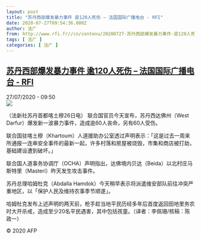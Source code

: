 ```yaml
---
layout: post
title: "苏丹西部爆发暴力事件 逾120人死伤 – 法国国际广播电台 - RFI"
date: 2020-07-27T09:54:36.000Z
author: 法广
from: http://www.rfi.fr//cn/contenu/20200727-苏丹西部爆发暴力事件-逾120人死伤
tags: [ 法广 ]
categories: [ 法广 ]
---
```

<!--1595843676000-->
[苏丹西部爆发暴力事件 逾120人死伤 – 法国国际广播电台 - RFI](http://www.rfi.fr//cn/contenu/20200727-%E8%8B%8F%E4%B8%B9%E8%A5%BF%E9%83%A8%E7%88%86%E5%8F%91%E6%9A%B4%E5%8A%9B%E4%BA%8B%E4%BB%B6-%E9%80%BE120%E4%BA%BA%E6%AD%BB%E4%BC%A4)
------

<div>
<div>27/07/2020 - 09:50</div><img src="https://s.rfi.fr/media/display/a8e59778-cfe6-11ea-9a42-005056bff430/w:310/p:16x9/int0009b.200727155002.jpg"><div class="t-content__body u-clearfix"><div class="m-interstitial"></div><p>（法新社苏丹首都喀土穆26日电）    联合国官员今天宣布，苏丹西达佛州（West Darfur）爆发新一波暴力事件，造成逾60人丧命，另有60人受伤。</p><p>    联合国驻喀土穆（Khartoum）人道援助办公室透过声明表示：「这是过去一周来所通报一连串安全事件的最新一起，许多村落和房屋被烧毁，市集和商店被打劫，基础建设遭到破坏。」</p><p>    联合国人道事务协调厅（OCHA）声明指出，达佛境内贝达（Beida）以北村庄马斯特里（Masteri）昨天发生攻击事件。</p><p>    苏丹总理哈姆杜克（Abdalla Hamdok）今天稍早表示将派遣维安部队前往冲突严重地区，以「保护人民及维持农事季节顺遂」。</p><p>    哈姆杜克发布上述声明的两天前，枪手趁当地平民历经多年后首度返回田地里务农时大开杀戒，造成至少20名平民遇害，其中包括孩童。（译者：李佩珊/核稿：陈政一）</p><p class="t-copyright">© 2020 AFP</p>        </div>
</div>
